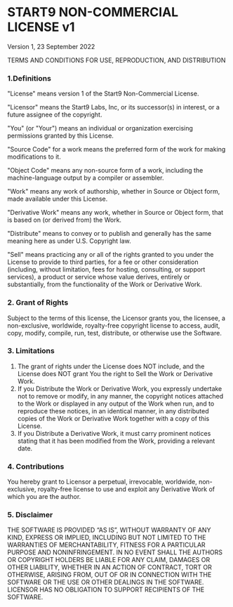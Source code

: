 # START9 NON-COMMERCIAL LICENSE v1
Version 1, 23 September 2022

TERMS AND CONDITIONS FOR USE, REPRODUCTION, AND DISTRIBUTION

### 1.Definitions

"License" means version 1 of the Start9 Non-Commercial License.

"Licensor" means the Start9 Labs, Inc, or its successor(s) in interest, or a future assignee of the copyright.

"You" (or "Your") means an individual or organization exercising permissions granted by this License.

"Source Code" for a work means the preferred form of the work for making modifications to it.

"Object Code" means any non-source form of a work, including the machine-language output by a compiler or assembler.

"Work" means any work of authorship, whether in Source or Object form, made available under this License.

"Derivative Work" means any work, whether in Source or Object form, that is based on (or derived from) the Work.

"Distribute" means to convey or to publish and generally has the same meaning here as under U.S. Copyright law.

"Sell" means practicing any or all of the rights granted to you under the License to provide to third parties, for a fee or other consideration (including, without limitation, fees for hosting, consulting, or support services), a product or service whose value derives, entirely or substantially, from the functionality of the Work or Derivative Work.

### 2. Grant of Rights

Subject to the terms of this license, the Licensor grants you, the licensee, a non-exclusive, worldwide, royalty-free copyright license to access, audit, copy, modify, compile, run, test, distribute, or otherwise use the Software.

### 3. Limitations

1. The grant of rights under the License does NOT include, and the License does NOT grant You the right to Sell the Work or Derivative Work.
2. If you Distribute the Work or Derivative Work, you expressly undertake not to remove or modify, in any manner, the copyright notices attached to the Work or displayed in any output of the Work when run, and to reproduce these notices, in an identical manner, in any distributed copies of the Work or Derivative Work together with a copy of this License.
3. If you Distribute a Derivative Work, it must carry prominent notices stating that it has been modified from the Work, providing a relevant date.

### 4. Contributions

You hereby grant to Licensor a perpetual, irrevocable, worldwide, non-exclusive, royalty-free license to use and exploit any Derivative Work of which you are the author.

### 5. Disclaimer

THE SOFTWARE IS PROVIDED “AS IS”, WITHOUT WARRANTY OF ANY KIND, EXPRESS OR IMPLIED, INCLUDING BUT NOT LIMITED TO THE WARRANTIES OF MERCHANTABILITY, FITNESS FOR A PARTICULAR PURPOSE AND NONINFRINGEMENT. IN NO EVENT SHALL THE AUTHORS OR COPYRIGHT HOLDERS BE LIABLE FOR ANY CLAIM, DAMAGES OR OTHER LIABILITY, WHETHER IN AN ACTION OF CONTRACT, TORT OR OTHERWISE, ARISING FROM, OUT OF OR IN CONNECTION WITH THE SOFTWARE OR THE USE OR OTHER DEALINGS IN THE SOFTWARE. LICENSOR HAS NO OBLIGATION TO SUPPORT RECIPIENTS OF THE SOFTWARE.
